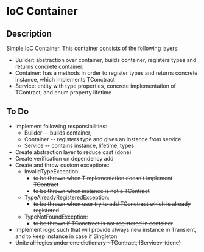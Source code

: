# IoC Container

## Description

Simple IoC Container. This container consists of the following layers:

- Builder: abstraction over container, builds container, registers types and returns concrete container.
- Container: has a methods in order to register types and returns concrete instance, which implements TConctract
- Service: entity with type properties, concrete implementation of TContract, and enum property lifetime

## To Do

- Implement following responsibilities: 
  - Builder -- builds container, 
  - Container -- registers type and gives an instance from service
  - Service -- contains instance, lifetime, types.
- Create abstraction layer to reduce cast (done)
- Create verification on dependency add
- Create and throw custom exceptions:
  - InvalidTypeException: 
    - ~~to be thrown when TImplementation doesn't implement TContract~~
    - ~~to be thrown when instance is not a TContract~~
  - TypeAlreadyRegisteredException: 
    - ~~to be thrown when user try to add TConctract which is already registered~~
  - TypeNotFoundException: 
    - ~~to be thrown if TConctract is not registered in container~~
- Implement logic such that will provide always new instance in Transient, and to keep instance in case if Singleton
- ~~Unite all logics under one dictionary <TContract, IService> (done)~~